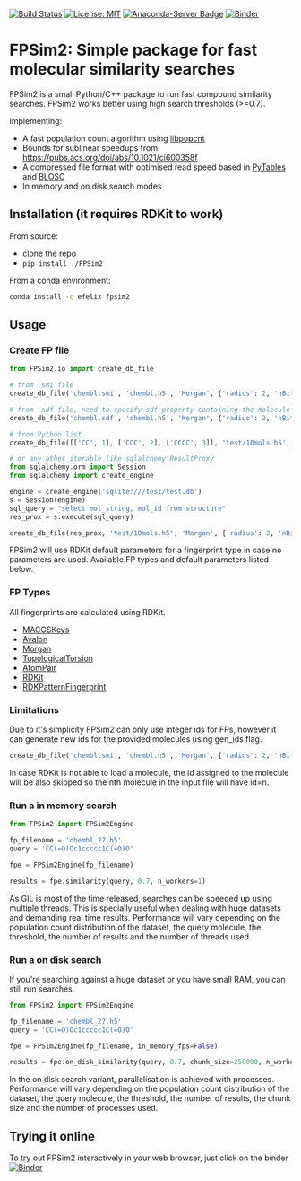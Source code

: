 [![Build Status](https://travis-ci.org/chembl/FPSim2.svg?branch=master)](https://travis-ci.org/chembl/FPSim2)
[![License: MIT](https://img.shields.io/badge/License-MIT-yellow.svg)](https://opensource.org/licenses/MIT)
[![Anaconda-Server Badge](https://anaconda.org/efelix/fpsim2/badges/platforms.svg)](https://anaconda.org/efelix/fpsim2)
[![Binder](http://mybinder.org/badge.svg)](http://beta.mybinder.org/v2/gh/eloyfelix/fpsim2_binder/master?filepath=demo.ipynb)


# FPSim2: Simple package for fast molecular similarity searches

FPSim2 is a small Python/C++ package to run fast compound similarity searches. FPSim2 works better using high search thresholds (>=0.7).

Implementing: 

- A fast population count algorithm using [libpopcnt](https://github.com/kimwalisch/libpopcnt)
- Bounds for sublinear speedups from https://pubs.acs.org/doi/abs/10.1021/ci600358f
- A compressed file format with optimised read speed based in [PyTables](https://www.pytables.org/) and [BLOSC](http://www.blosc.org/pages/blosc-in-depth/)
- In memory and on disk search modes


## Installation (it requires RDKit to work)

From source:

 - clone the repo
 - `pip install ./FPSim2`

From a conda environment:

```bash
conda install -c efelix fpsim2
```

## Usage

### Create FP file

```python
from FPSim2.io import create_db_file

# from .smi file
create_db_file('chembl.smi', 'chembl.h5', 'Morgan', {'radius': 2, 'nBits': 2048})

# from .sdf file, need to specify sdf property containing the molecule id
create_db_file('chembl.sdf', 'chembl.h5', 'Morgan', {'radius': 2, 'nBits': 2048}, mol_id_prop='mol_id')

# from Python list
create_db_file([['CC', 1], ['CCC', 2], ['CCCC', 3]], 'test/10mols.h5', 'Morgan', {'radius': 2, 'nBits': 2048})

# or any other iterable like sqlalchemy ResultProxy 
from sqlalchemy.orm import Session
from sqlalchemy import create_engine

engine = create_engine('sqlite:///test/test.db')
s = Session(engine)
sql_query = "select mol_string, mol_id from structure"
res_prox = s.execute(sql_query)

create_db_file(res_prox, 'test/10mols.h5', 'Morgan', {'radius': 2, 'nBits': 2048})
```

FPSim2 will use RDKit default parameters for a fingerprint type in case no parameters are used. Available FP types and default parameters listed below.

### FP Types

All fingerprints are calculated using RDKit.  

- [MACCSKeys](http://rdkit.org/docs/source/rdkit.Chem.rdMolDescriptors.html#rdkit.Chem.rdMolDescriptors.GetMACCSKeysFingerprint)
- [Avalon](http://rdkit.org/docs/source/rdkit.Avalon.pyAvalonTools.html#rdkit.Avalon.pyAvalonTools.GetAvalonFP)
- [Morgan](http://rdkit.org/docs/source/rdkit.Chem.rdMolDescriptors.html#rdkit.Chem.rdMolDescriptors.GetMorganFingerprintAsBitVect)
- [TopologicalTorsion](http://rdkit.org/docs/source/rdkit.Chem.rdMolDescriptors.html#rdkit.Chem.rdMolDescriptors.GetHashedTopologicalTorsionFingerprintAsBitVect)
- [AtomPair](http://rdkit.org/docs/source/rdkit.Chem.rdMolDescriptors.html#rdkit.Chem.rdMolDescriptors.GetHashedAtomPairFingerprintAsBitVect)
- [RDKit](http://rdkit.org/docs/source/rdkit.Chem.rdmolops.html#rdkit.Chem.rdmolops.RDKFingerprint)
- [RDKPatternFingerprint](http://rdkit.org/docs/source/rdkit.Chem.rdmolops.html#rdkit.Chem.rdmolops.PatternFingerprint)


### Limitations

Due to it's simplicity FPSim2 can only use integer ids for FPs, however it can generate new ids for the provided molecules using gen_ids flag.

```python
create_db_file('chembl.smi', 'chembl.h5', 'Morgan', {'radius': 2, 'nBits': 2048}, gen_ids=True)
```

In case RDKit is not able to load a molecule, the id assigned to the molecule will be also skipped so the nth molecule in the input file will have id=n.

### Run a in memory search

```python
from FPSim2 import FPSim2Engine

fp_filename = 'chembl_27.h5'
query = 'CC(=O)Oc1ccccc1C(=O)O'

fpe = FPSim2Engine(fp_filename)

results = fpe.similarity(query, 0.7, n_workers=1)
```

As GIL is most of the time released, searches can be speeded up using multiple threads. This is specially useful when dealing with huge datasets and demanding real time results. Performance will vary depending on the population count distribution of the dataset, the query molecule, the threshold, the number of results and the number of threads used.

### Run a on disk search

If you're searching against a huge dataset or you have small RAM, you can still run searches.

```python
from FPSim2 import FPSim2Engine

fp_filename = 'chembl_27.h5'
query = 'CC(=O)Oc1ccccc1C(=O)O'

fpe = FPSim2Engine(fp_filename, in_memory_fps=False)

results = fpe.on_disk_similarity(query, 0.7, chunk_size=250000, n_workers=1)
```

In the on disk search variant, parallelisation is achieved with processes. Performance will vary depending on the population count distribution of the dataset, the query molecule, the threshold, the number of results, the chunk size and the number of processes used.

## Trying it online

To try out FPSim2 interactively in your web browser, just click on the binder [![Binder](http://mybinder.org/badge.svg)](http://beta.mybinder.org/v2/gh/eloyfelix/fpsim2_binder/master?filepath=demo.ipynb)
